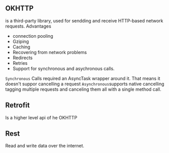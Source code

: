## OKHTTP
is a third-party library, used for sendding and receive HTTP-based network requests.
Advantages 
- connection pooling
- Gziping
-  Caching
- Recovering from network problems
- Redirects
- Retries
- Support for synchronous and asychronous calls. 

`Synchronous` Calls required an AsyncTask wrapper around it. That means it doesn't suppor cancelling a request
`Asynchronous`supports native cancelling tagging multiple requests and canceling them all with a single method call. 

## Retrofit
Is a higher level api of he OKHTTP


## Rest
Read and write data over the internet. 
